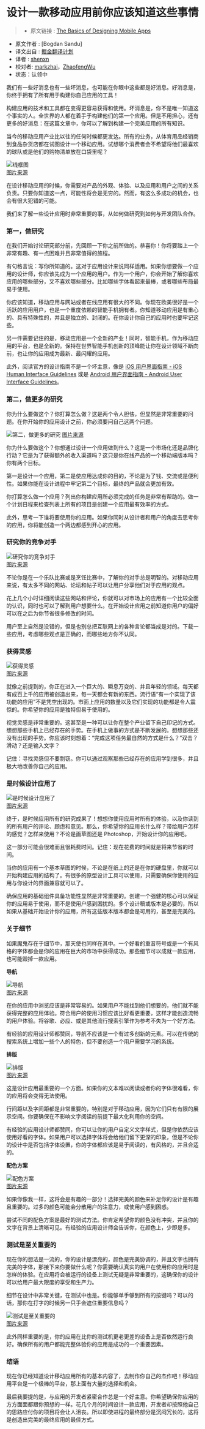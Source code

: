 # 设计一款移动应用前你应该知道这些事情

>* 原文链接 : [The Basics of Designing Mobile Apps](http://www.designyourway.net/blog/inspiration/the-basics-of-designing-mobile-apps/)
* 原文作者 : [Bogdan Sandu]
* 译文出自 : [掘金翻译计划](https://github.com/xitu/gold-miner)
* 译者 : [shenxn](https://github.com/shenxn)
* 校对者: [markzhai](https://github.com/markzhai)，[ZhaofengWu](https://github.com/ZhaofengWu)
* 状态：认领中

我们有一些好消息也有一些坏消息，也可能在你眼中这些都是好消息。好消息是，你终于拥有了所有用于构建你自己应用的工具！

构建应用的技术和工具都在变得更容易获得和使用。坏消息是，你不是唯一知道这个事实的人。全世界的人都在着手于构建他们的第一个应用。但是不用担心，还有更多的好消息：在这篇文章中，你可以了解到构建一个完美应用的所有知识。

当今的移动应用产业比以往的任何时候都更发达。所有的业务，从体育用品经销商到食品杂货店都在试图设计一个移动应用。试想哪个消费者会不希望将他们最喜欢的球队或是他们的购物清单放在口袋里呢？

![线框图](https://dn-shenxn.qbox.me/1207907.jpg)  
[图片来源](https://dribbble.com/shots/1207907-Wireframes)

在设计移动应用的时候，你需要对产品的外观、体验、以及应用和用户之间的关系负责。只要你知道这一点，可能性将会是无穷的。然而，有这么多成功的机会，也会有很大犯错的可能。

我们来了解一些设计应用时非常重要的事，从如何做研究到如何与开发团队合作。

### 第一，做研究

在我们开始讨论研究部分前，先回顾一下你之前所做的。恭喜你！你将要踏上一个非常有趣、有一点困难并且非常值得的旅程。

有句格言说：写你所知道的。这对于应用设计来说同样适用。如果你想要做一个应用的设计师，你应该先成为一个应用的用户。作为一个用户，你会开始了解你喜欢应用的哪些部分，又不喜欢哪些部分。比如哪些字体看起来最棒，或者哪些布局最易于使用。

你应该知道，移动应用与网站或者在线应用有很大的不同。你现在欧美很好是一个活跃的应用用户，也是一个重度依赖的智能手机拥有者。你知道移动应用是有重心的、具有特殊性的，并且是独立的、封闭的。在你设计你自己的应用时也要牢记这些。

另一件需要记住的是，移动应用是一个全新的产业！同时，智能手机，作为移动应用的平台，也是全新的。保持在世界智能手机创新的顶峰能让你在设计领域不断向前，也让你的应用成为最新、最闪耀的应用。

此外，阅读官方的设计指南不是一个坏主意，像是 [iOS 用户界面指南 - iOS Human Interface Guidelines](https://developer.apple.com/library/iOS/documentation/userexperience/conceptual/mobilehig/) 或是 [Android 用户界面指南 - Android User Interface Guidelines](https://developer.android.com/design/index.html)。

### 第二，做更多的研究

你为什么要做这个？你打算怎么做？这是两个令人胆怯，但显然是非常重要的问题。在你开始你的应用设计之前，你必须要问自己这两个问题。

![第二，做更多的研究](https://dn-shenxn.qbox.me/a490147fjw1f1zzi4m85sj20jg0elwiw.jpg) 
[图片来源](https://dribbble.com/shots/992731-Wireframing-Close)

你为什么要做这个？你想通过设计一个应用做到什么？这是一个市场化还是品牌化行动？它是为了获得额外的收入渠道吗？这只是你在线产品的一个移动端版本吗？你有两个目标。

第一是设计一个应用，第二是使应用达成你的目的，不论是为了钱、交流或是便利性。如果你能在设计进程中牢记第二个目标，最终的产品就会更加有效。

你打算怎么做一个应用？列出你构建应用所必须完成的任务是非常有帮助的。做一个计划日程来检查列表上所有的项目是创建一个应用最有效率的方式。

此外，思考一下谁将要使用你的应用。如果你同时从设计者和用户的角度去思考你的应用，你将能创造一个两边都感到开心的应用。

### 研究你的竞争对手

![研究你的竞争对手](https://dn-shenxn.qbox.me/922825.jpg)  
[图片来源](https://dribbble.com/shots/922825-close-side-menu)

不论你是在一个乐队比赛或是烹饪比赛中，了解你的对手总是明智的。对移动应用来说，有太多不同的网站、论坛和帖子可以让用户分享他们对于应用的观点。

花上几个小时详细阅读这些网站和评论，你就可以对市场上的应用有一个比较全面的认识，同时也可以了解到用户想要什么。在开始设计应用之前知道你用户的偏好可以在之后为你节省很多修改的时间。

用户至上自然是没错的，但是也别总把互联网上的各种言论都当成是对的。下载一些应用，考虑哪些观点是正确的，而哪些地方你不认同。

### 获得灵感

![获得灵感](https://dn-shenxn.qbox.me/1367175.jpg)  
[图片来源](https://dribbble.com/shots/1367175-Sleep-Tracker-UI-Part-2-UX-iPhone-interface-App-iOS-7)

就像之前提到的，你正在进入一个巨大的、瞬息万变的、并且年轻的领域。每天都有成百上千的应用被创造出来，每一天都会有新的东西。流行语“有一个实现了该功能的应用”不是凭空出现的。市面上应用的数量以及它们实现的功能都是令人震惊的。你希望你的应用是独特但易于使用的。

视觉灵感是非常重要的。这甚至是一种可以让你在整个产业留下自己印记的方式。想想那些手机上已经存在的手势。在手机上做事的方式是不断发展的。想想那些还没有出现的手势。你应该时刻想着：“完成这项任务最自然的方式是什么？”双击？滑动？还是输入文字？

记住：寻找灵感但不要剽窃。你可以通过观察那些已经存在的应用学到很多，并且极大地改善你自己的应用。

### 是时候设计应用了

![是时候设计应用了](https://dn-shenxn.qbox.me/934508.jpg)  
[图片来源](https://dribbble.com/shots/934508-Secret-Project)

终于，是时候应用所有的研究成果了！想想你使用应用时所有的体验，以及你读到的所有用户的评论、顾虑和意见。那么，你希望你的应用长什么样？带给用户怎样的感觉？怎样来使用？不论是画草图还是 Photoshop，开始设计你的应用吧。

这一部分可能会很难而且很耗费时间。记住：现在花费的时间就是将来节省的时间。

当你的应用有一个基本草图的时候，不论是在纸上的还是在你的硬盘里，你就可以开始构建应用的结构了。有很多的原型设计工具可以使用，只需要确保你使用的应用与你设计的界面兼容就可以了。

确保应用的基础组件具备功能性显然是非常重要的。创建一个强健的核心可以保证你的应用易于使用，而不是使用户感到困扰的。多个设计稿或版本是必要的，所以如果从基础开始设计你的应用，所有这些版本版本都会是可用的，甚至是完美的。

### 关于细节

如果魔鬼存在于细节中，那天使也同样在其中。一个好看的重音符号或是一个有风格的字体都会是你的应用在巨大的市场中获得成功。那些细节可以成就一款应用，也可能毁掉一款应用。

**导航**

![导航](https://dn-shenxn.qbox.me/889785.jpg)  
[图片来源](https://dribbble.com/shots/889785-Profile-Sreen)

在你的应用中浏览应该是非常容易的。如果用户不能找到他们想要的，他们就不能获得完整的应用体验。符合用户的使用习惯应该比好看更重要，这样才能创造流畅的用户体验。将谷歌、必应、或是其他流行搜索引擎作为参考不失为一个好方法。

有经验的应用设计师都赞同，导航不应该是一个有过多创新的元素。可以在传统的搜索系统上增加一些个人的特色，但不要创造一个用户需要学习的系统。

**排版**

![排版](https://dn-shenxn.qbox.me/1139651.jpg)  
[图片来源](https://dribbble.com/shots/1139651-Tiny-green-app)

这是设计应用最重要的一个方面。如果你的文本难以阅读或者你的字体很难看，你的应用将会变得无法使用。

行间距以及字间距都是非常重要的，特别是对于移动应用，因为它们只有有限的展示空间。你要确保在不影响文字阅读的前提下最大化利用你的空间。

有经验的应用设计师都赞同，你可以让你的用户自定义文字样式，但是你依然应该使用好看的字体。如果用户可以选择字体将会给他们留下更深的印象，但是不论你的设计中是否包括字体设置，你的字体都应该是易于阅读的，有风格的，并且合适的。

**配色方案**

![配色方案](https://dn-shenxn.qbox.me/1382687.jpg)  
[图片来源](https://dribbble.com/shots/1382687-FM-Radio-UI-iOS-7-App)

如果你像我一样，这将会是有趣的一部分！选择完美的颜色来补足你的设计是有趣且重要的。过多的颜色可能会分散用户的注意力，或使用户感到困惑。

尝试不同的配色方案是最好的测试方法。你肯定希望你的颜色没有冲突，并且你的文字在背景上清晰可见。有经验的应用设计师会告诉你，在颜色上，少即是多。

### 测试是至关重要的

现在你的想法是一流的，你的设计是漂亮的，颜色是完美协调的，并且文字也拥有完美的字体，那接下来你要做什么呢？你需要确认真实的用户在使用你的应用时是怎样的体验。在应用将会被运行的设备上测试无疑是非常重要的，这确保你的设计可以给用户最大限度的享受和生产力。

细节在设计中非常关键，在测试中也是。你能够单手够到所有的按键吗？可以的话，那你在打字的时候另一只手会遮住重要信息吗？

![测试是至关重要的](https://dn-shenxn.qbox.me/thumb_zone.jpg)  
[图片来源](http://uxmag.com/articles/excerpt-from-the-new-book-the-mobile-frontier)

此外同样重要的是，你的应用在比你的测试机更老更差的设备上是否依然运行良好。确保所有的用户都能完整体验你的应用是成功的一个重要因素。

### 结语

现在你已经知道设计移动应用所有的基本内容了，去制作你自己的杰作吧！移动应用平台是一个极棒的平台，那上面有大量的选择和机会。

最后我要提的是，与应用的开发者紧密合作总是一个好主意。你希望确保你应用的方方面面都跟你预想的一样。花几个月的时间设计一款应用，开发者却按照他自己的思路应付你的项目将会让人沮丧。所以即使进程的最终部分是沉闷冗长的，这将是创造出完美的最终应用的最佳方式。
